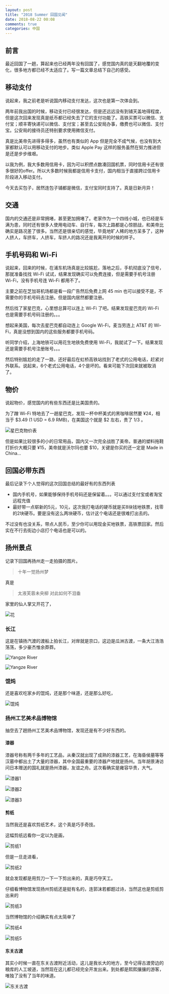 ```yaml
---
layout: post
title: "2018 Summer 回国见闻"
date: 2018-08-22 00:08
comments: true
categories: 中国
---
```


## 前言

最近回国了一趟，算起来也已经两年没有回国了，感觉国内真的是天翻地覆的变化，很多地方都已经不太适应了。写一篇文章总结下自己的感受。


<!--more-->

## 移动支付

说起来，我之前老是听说国内移动支付发达，这次也是第一次体会到。

两年前我出国的时候，移动支付已经很发达，但是还远远没有到铺天盖地得程度，但是这次回来发现真是纸币都已经失去了它的支付功能了。高铁买票可以微信、支付宝；顺丰寄快递可以微信、支付宝；甚至去公安局办事，缴费也可以微信、支付宝。公安局的接待员还特别要求使用微信支付。

真是比美帝先进得多得多，虽然也有类似的 App 但是完全不成气候，也没有到大家都默认可以用移动支付的地步。类似 Apple Pay 这样的服务虽然在努力推进但是还是步步维艰。

以我为例，我大多数用信用卡，因为可以积攒点数凑回国机票，同时信用卡还有很多很好的offer。所以大多数时候我都是信用卡支付，国内相当于直接跨过信用卡阶段进入移动支付。

今天去买包子，居然连包子铺都是微信，支付宝同时支持了。真是日新月异！

## 交通

国内的交通还是非常拥堵，甚至更加拥堵了。老家作为一个四线小城，也已经是车满为患，同时还有很多人使用电动车、自行车，每次上路都是心惊胆战，和美帝比确实是路况差了很多。当然还是很亲切的感觉，毕竟地旷人稀的地方呆多了，这种人挤人，车挤车，人挤车，车挤人的路况还是我离开的时候的样子。

## 手机号码和 Wi-Fi

说起来，回来的时候，在浦东机场真是比较尴尬，落地之后，手机彻底没了信号，那就准备找找 Wi-Fi 试试，结果发现确实可以免费连接，但是需要手机号注册 Wi-Fi，没有手机号连 Wi-Fi 都用不了。

主要之前在芝加哥机场都是看一段广告然后免费上网 45 min 也可以接受不是，不需要你的手机号码去注册。但是国内居然都要注册。

然后找了家星巴克，心里想总算可以连上 Wi-Fi 了吧。结果发现星巴克的 Wi-Fi 也是需要手机号码注册的。。。

想起来美国，每次去星巴克都自动连上 Google Wi-Fi，麦当劳连上 AT&T 的 Wi-Fi，真是没想到国内的这些服务都要手机号码。

听同学介绍，上海地铁可以用花生地铁免费使用 Wi-Fi，我就试了一下。结果发现还是需要手机号注册账号。。。

然后特别尴尬的走了一路，还好最后在虹桥高铁站找到了老式的公用电话，赶紧对外联系。说起来，6个老式公用电话，4个是坏的。看来可能下次回来就被取消了。

## 物价

说起物价，感觉国内的有些东西还是比美国贵的。

为了蹭 Wi-Fi 特地去了一趟星巴克，发现一杯中杯美式的黑咖啡居然要 ¥24，相当于 $3.49 (1 USD = 6.9 RMB)，在美国这个就是 $2 左右，贵了 1/3 。


![星巴克物价表](/images/huiguo/WechatIMG258.jpeg)

但是如果比较很多的小的日常用品，国内又一次完全战胜了美帝。普通的塑料拖鞋打折价大概只要 ¥15，美帝就是沃尔玛也要 $10，关键是你买的还一定是 Made in China...

## 回国必带东西

最后记录下个人觉得的这次回国总结的最好有的东西列表

* 国内手机号，如果能够保持手机号码还是保留着。。。可以通过支付宝或者淘宝远程充值
* 最好带一点崭新的5元，10元，这次我打电话的硬币就是买8块钱地铁票，找零的2块硬币。要是没有这么两块硬币，估计这个电话还是很难打出去的。

不过没有也没关系，带点人民币，至少你可以用现金买地铁票，高铁票回家。然后实在不行去街边小店打个电话也是可以的。

## 扬州景点

记录下回国再扬州走一走拍摄的图片。

> 十年一觉扬州梦

真是

> 太液芙蓉未央柳 对此如何不泪垂

家里的仙人掌又开花了，


![花](/images/huiguo/WechatIMG257.jpeg)

### 长江

这是在镇扬汽渡的渡船上拍长江，对岸就是京口，这边是瓜洲古渡，一条大江浩浩荡荡，多少豪杰惟余莽莽。



![Yangze River](/images/huiguo/WechatIMG254.jpeg)


![Yangze River](/images/huiguo/WechatIMG255.jpeg)

### 馄炖

还是喜欢吃家乡的馄炖，还是那个味道，还是那么好吃，


![馄炖](/images/huiguo/WechatIMG256.jpeg)

### 扬州工艺美术品博物馆

抽空去了趟扬州工艺美术品博物馆，发现还是有不少好东西的。

#### 漆器

漆器号称有两千多年的工艺品，从秦汉就出现了成熟的漆器工艺，在海昏侯墓等等汉墓中都出土了大量的漆器，其中全国最重要的漆器产地就是扬州。当年胡景涛访问日本赠送的国礼就是扬州漆器，友谊之舟。这次看确实是雍容华贵，大气。

![漆器1](/images/huiguo/WechatIMG259.jpeg)

![漆器2](/images/huiguo/WechatIMG260.jpeg)

![漆器3](/images/huiguo/WechatIMG264.jpeg)

#### 剪纸

当然我还是喜欢剪纸艺术，这个真是巧手奇技。

这幅剪纸远看你一定以为是画，

![剪纸1](/images/huiguo/WechatIMG260.jpeg)

但是一旦走进看，

![剪纸2](/images/huiguo/WechatIMG259.jpeg)

就会发现都是用剪刀一下一下剪出来的，真是巧夺天工。

仔细看博物馆发现扬州剪纸还是挺有名的，连郭沫若都题过诗，当然这也是剪纸剪出来的

![剪纸3](/images/huiguo/WechatIMG263.jpeg)

当然博物馆的介绍确实有点太简单了

![剪纸4](/images/huiguo/WechatIMG314.jpeg)

![剪纸5](/images/huiguo/WechatIMG315.jpeg)

#### 东关古渡

其实小时候一直在东关古渡附近活动，这儿是我长大的地方，至今记得古渡旁边的粮库的人工坡道，当然现在这儿都已经完全开发出来。到处都是熙熙攘攘的游客，唯独了没有了当年的味道。

![东关古渡](/images/huiguo/WechatIMG266.jpeg)

